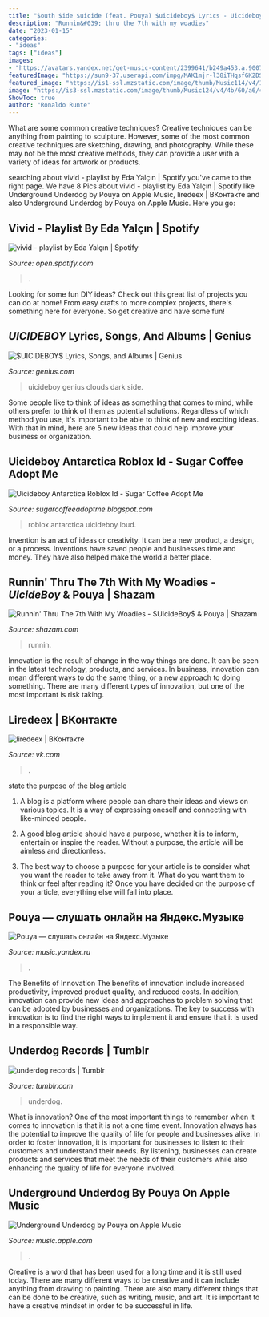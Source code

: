 ```yaml
---
title: "$outh $ide $uicide (feat. Pouya) $uicideboy$ Lyrics - Uicideboy Genius Clouds Dark Side"
description: "Runnin&#039; thru the 7th with my woadies"
date: "2023-01-15"
categories:
- "ideas"
tags: ["ideas"]
images:
- "https://avatars.yandex.net/get-music-content/2399641/b249a453.a.9007772-1/260x260"
featuredImage: "https://sun9-37.userapi.com/impg/MAK1mjr-l38iTHqsfGK2DSB07TArNGJPiZK75A/VoYtbeZLe3w.jpg?size=604x604&amp;quality=96&amp;sign=6d2a6da0e29f67431c276c808e96e759&amp;type=album"
featured_image: "https://is1-ssl.mzstatic.com/image/thumb/Music114/v4/12/e6/43/12e64389-b15d-cf73-1698-9c78c467859d/195497822492.jpg/400x400bb.jpeg"
image: "https://is3-ssl.mzstatic.com/image/thumb/Music124/v4/4b/60/a6/4b60a6ab-32e6-b646-8141-510f59699f0f/859717042885_cover.jpg/1200x1200bf-60.jpg"
ShowToc: true
author: "Ronaldo Runte"
---
```



What are some common creative techniques?
Creative techniques can be anything from painting to sculpture. However, some of the most common creative techniques are sketching, drawing, and photography. While these may not be the most creative methods, they can provide a user with a variety of ideas for artwork or products.

	

		
searching about vivid - playlist by Eda Yalçın | Spotify you've came to the right page. We have 8 Pics about vivid - playlist by Eda Yalçın | Spotify like ‎Underground Underdog by Pouya on Apple Music, liredeex | ВКонтакте and also ‎Underground Underdog by Pouya on Apple Music. Here you go:
		
    
## Vivid - Playlist By Eda Yalçın | Spotify

<img loading=lazy src="https://i.scdn.co/image/ab67706c0000bebb665f176c8ec31745db14b3b1" onerror="this.onerror=null;this.src='https://tse3.mm.bing.net/th?id=OIP.6ot6HkXVxdQfb70NYgnpFQHaHa&amp;pid=15.1';" alt="vivid - playlist by Eda Yalçın | Spotify">

_Source: open.spotify.com_

>. 

	

Looking for some fun DIY ideas? Check out this great list of projects you can do at home! From easy crafts to more complex projects, there's something here for everyone. So get creative and have some fun!

    
## $UICIDEBOY$ Lyrics, Songs, And Albums | Genius

<img loading=lazy src="https://images.genius.com/fcc8b9df9a52a5b982f43d4930265248.300x300x1.jpg" onerror="this.onerror=null;this.src='https://tse3.mm.bing.net/th?id=OIP.x4g4VGGmIuWEq-ZBeyHyTAAAAA&amp;pid=15.1';" alt="$UICIDEBOY$ Lyrics, Songs, and Albums | Genius">

_Source: genius.com_

>uicideboy genius clouds dark side. 

	

Some people like to think of ideas as something that comes to mind, while others prefer to think of them as potential solutions. Regardless of which method you use, it's important to be able to think of new and exciting ideas. With that in mind, here are 5 new ideas that could help improve your business or organization.

    
## Uicideboy Antarctica Roblox Id - Sugar Coffee Adopt Me

<img loading=lazy src="https://i.ytimg.com/vi/yYMzc9oiXHk/maxresdefault.jpg" onerror="this.onerror=null;this.src='https://tse1.mm.bing.net/th?id=OIP.k1NYeOO6Y98xOXV6jr-OJQHaEK&amp;pid=15.1';" alt="Uicideboy Antarctica Roblox Id - Sugar Coffee Adopt Me">

_Source: sugarcoffeeadoptme.blogspot.com_

>roblox antarctica uicideboy loud. 

	

Invention is an act of ideas or creativity. It can be a new product, a design, or a process. Inventions have saved people and businesses time and money. They have also helped make the world a better place.

    
## Runnin&#039; Thru The 7th With My Woadies - $UicideBoy$ &amp; Pouya | Shazam

<img loading=lazy src="https://is1-ssl.mzstatic.com/image/thumb/Music114/v4/12/e6/43/12e64389-b15d-cf73-1698-9c78c467859d/195497822492.jpg/400x400bb.jpeg" onerror="this.onerror=null;this.src='https://tse1.mm.bing.net/th?id=OIP.aX7gJ8j3a611dK2FVlRhRgAAAA&amp;pid=15.1';" alt="Runnin&#039; Thru The 7th With My Woadies - $UicideBoy$ &amp; Pouya | Shazam">

_Source: shazam.com_

>runnin. 

	

Innovation is the result of change in the way things are done. It can be seen in the latest technology, products, and services. In business, innovation can mean different ways to do the same thing, or a new approach to doing something. There are many different types of innovation, but one of the most important is risk taking.

    
## Liredeex | ВКонтакте

<img loading=lazy src="https://sun9-37.userapi.com/impg/MAK1mjr-l38iTHqsfGK2DSB07TArNGJPiZK75A/VoYtbeZLe3w.jpg?size=604x604&amp;quality=96&amp;sign=6d2a6da0e29f67431c276c808e96e759&amp;type=album" onerror="this.onerror=null;this.src='https://tse2.mm.bing.net/th?id=OIP.txrZzeggUrQx5p4RpYzfZgHaHa&amp;pid=15.1';" alt="liredeex | ВКонтакте">

_Source: vk.com_

>. 

	

state the purpose of the blog article
1. A blog is a platform where people can share their ideas and views on various topics. It is a way of expressing oneself and connecting with like-minded people.
2. A good blog article should have a purpose, whether it is to inform, entertain or inspire the reader. Without a purpose, the article will be aimless and directionless.

3. The best way to choose a purpose for your article is to consider what you want the reader to take away from it. What do you want them to think or feel after reading it? Once you have decided on the purpose of your article, everything else will fall into place.

    
## Pouya — слушать онлайн на Яндекс.Музыке

<img loading=lazy src="https://avatars.yandex.net/get-music-content/2399641/b249a453.a.9007772-1/260x260" onerror="this.onerror=null;this.src='https://tse2.mm.bing.net/th?id=OIP.HIjnR7cpG62puIOB52PtdQAAAA&amp;pid=15.1';" alt="Pouya — слушать онлайн на Яндекс.Музыке">

_Source: music.yandex.ru_

>. 

	

The Benefits of Innovation
The benefits of innovation include increased productivity, improved product quality, and reduced costs. In addition, innovation can provide new ideas and approaches to problem solving that can be adopted by businesses and organizations. The key to success with innovation is to find the right ways to implement it and ensure that it is used in a responsible way.

    
## Underdog Records | Tumblr

<img loading=lazy src="https://66.media.tumblr.com/8756eaf82885c67f2017056990395326/tumblr_ou35w107dc1wqwsi3o3_500.jpg" onerror="this.onerror=null;this.src='https://tse2.mm.bing.net/th?id=OIP.wK2f4_QK3NYFg9miEMOd_QHaIt&amp;pid=15.1';" alt="underdog records | Tumblr">

_Source: tumblr.com_

>underdog. 

	

What is innovation?
One of the most important things to remember when it comes to innovation is that it is not a one time event. Innovation always has the potential to improve the quality of life for people and businesses alike. In order to foster innovation, it is important for businesses to listen to their customers and understand their needs. By listening, businesses can create products and services that meet the needs of their customers while also enhancing the quality of life for everyone involved.

    
## ‎Underground Underdog By Pouya On Apple Music

<img loading=lazy src="https://is3-ssl.mzstatic.com/image/thumb/Music124/v4/4b/60/a6/4b60a6ab-32e6-b646-8141-510f59699f0f/859717042885_cover.jpg/1200x1200bf-60.jpg" onerror="this.onerror=null;this.src='https://tse1.mm.bing.net/th?id=OIP.po3CppoXzj7MVu2PPWg_RgHaHa&amp;pid=15.1';" alt="‎Underground Underdog by Pouya on Apple Music">

_Source: music.apple.com_

>. 

	

Creative is a word that has been used for a long time and it is still used today. There are many different ways to be creative and it can include anything from drawing to painting. There are also many different things that can be done to be creative, such as writing, music, and art. It is important to have a creative mindset in order to be successful in life.

